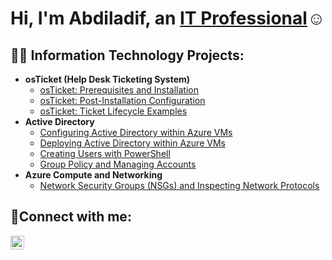 <h1>Hi, I'm Abdiladif, an <a href="https://linkedin.com/in/Josh">IT Professional</a>☺</h1>

<h2>👨‍💻 Information Technology Projects:</h2>

- <b>osTicket (Help Desk Ticketing System)</b>
  - [osTicket: Prerequisites and Installation](https://github.com/Abdiladif424/osticket-prereqs)
  - [osTicket: Post-Installation Configuration](https://github.com/Abdiladif424/osticket-postinstall)
  - [osTicket: Ticket Lifecycle Examples](https://github.com/Abdiladif424/osticket-lifecycle)
- <b>Active Directory</b>
  - [Configuring Active Directory within Azure VMs](https://github.com/Abdiladif424/Activedirectory-config)
  - [Deploying Active Directory within Azure VMs](https://github.com/Abdiladif424/Activedirectory-deploy) 
  - [Creating Users with PowerShell](https://github.com/Abdiladif424/activedirectory-powershell)
  - [Group Policy and Managing Accounts](https://github.com/Abdiladif424/activedirectory-group-policy)
- <b>Azure Compute and Networking</b>
  - [Network Security Groups (NSGs) and Inspecting Network Protocols](https://github.com/Abdiladif424/network-azure)

<h2>🤳Connect with me:</h2>

[<img align="left" alt="Josh | LinkedIn" width="22px" src="https://cdn.jsdelivr.net/npm/simple-icons@v3/icons/linkedin.svg" />][linkedin]

[linkedin]: https://linkedin.com/in/Josh
